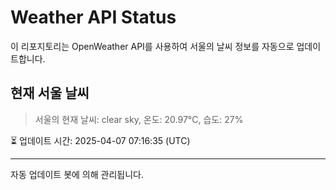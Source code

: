 
# Weather API Status

이 리포지토리는 OpenWeather API를 사용하여 서울의 날씨 정보를 자동으로 업데이트합니다.

## 현재 서울 날씨
> 서울의 현재 날씨: clear sky, 온도: 20.97°C, 습도: 27%

⏳ 업데이트 시간: 2025-04-07 07:16:35 (UTC)

---
자동 업데이트 봇에 의해 관리됩니다.
